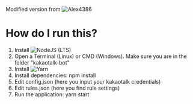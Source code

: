 Modified version from ![Alex4386](https://github.com/Alex4386/kakaotalk-openchat-autokick)

# How do I run this?
1. Install ![NodeJS (LTS)](https://nodejs.org/en/download/)
2. Open a Terminal (Linux) or CMD (Windows). Make sure you are in the folder "kakaotalk-bot"
3. Install ![Yarn](https://classic.yarnpkg.com/lang/en/docs/install)
4. Install dependencies: npm install
5. Edit config.json (here you input your kakaotalk credentials)
6. Edit rules.json (here you find rule settings)
7. Run the application: yarn start

